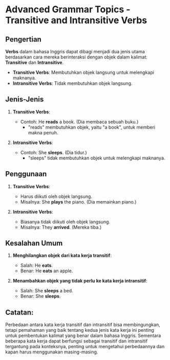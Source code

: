 # Advanced Grammar Topics - Transitive and Intransitive Verbs

## Pengertian

**Verbs** dalam bahasa Inggris dapat dibagi menjadi dua jenis utama berdasarkan cara mereka berinteraksi dengan objek dalam kalimat: **Transitive** dan **Intransitive**.

- **Transitive Verbs**: Membutuhkan objek langsung untuk melengkapi maknanya. 
- **Intransitive Verbs**: Tidak membutuhkan objek langsung.

## Jenis-Jenis

1. **Transitive Verbs**:
   - Contoh: He **reads** a book. (Dia membaca sebuah buku.)
     - "reads" membutuhkan objek, yaitu "a book", untuk memberi makna penuh.

2. **Intransitive Verbs**:
   - Contoh: She **sleeps**. (Dia tidur.)
     - "sleeps" tidak membutuhkan objek untuk melengkapi maknanya.

## Penggunaan

1. **Transitive Verbs**:
   - Harus diikuti oleh objek langsung.
   - Misalnya: She **plays** the piano. (Dia memainkan piano.)
   
2. **Intransitive Verbs**:
   - Biasanya tidak diikuti oleh objek langsung.
   - Misalnya: They **arrived**. (Mereka tiba.)

## Kesalahan Umum

1. **Menghilangkan objek dari kata kerja transitif**: 
   - Salah: He **eats**.
   - Benar: He **eats** an apple.

2. **Menambahkan objek yang tidak perlu ke kata kerja intransitif**:
   - Salah: She **sleeps** a bed.
   - Benar: She **sleeps**.

## Catatan:

Perbedaan antara kata kerja transitif dan intransitif bisa membingungkan, tetapi pemahaman yang baik tentang kedua jenis kata kerja ini penting untuk pembentukan kalimat yang benar dalam bahasa Inggris. Sementara beberapa kata kerja dapat berfungsi sebagai transitif dan intransitif tergantung pada konteksnya, penting untuk mengetahui perbedaannya dan kapan harus menggunakan masing-masing.
